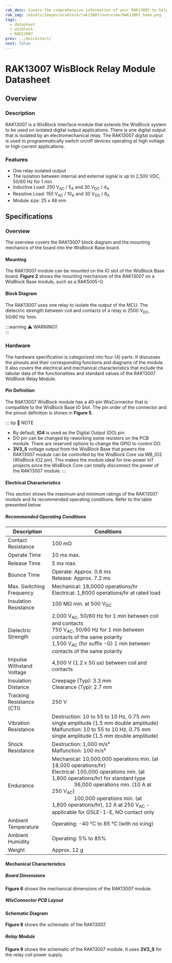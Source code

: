 ```yaml
---
rak_desc: Covers the comprehensive information of your RAK13007 to help you in use it. This information includes technical specifications, characteristics, and requirements, and it also discusses the device components.
rak_img: /assets/images/wisblock/rak13007/overview/RAK13007_home.png
tags:
  - datasheet
  - wisblock
  - RAK13007
prev: ../Quickstart/
next: false
---
```


# RAK13007 WisBlock Relay Module Datasheet

## Overview

<rk-img
  src="/assets/images/wisblock/rak13007/datasheet/RAK13007.png"
  width="60%"
  caption="RAK13007 WisBlock Relay Module"
/>

### Description

RAK13007 is a WisBlock Interface module that extends the WisBlock system to be used on isolated digital output applications. There is one digital output that is isolated by an electromechanical relay. The RAK13007 digital output is used to programmatically switch on/off devices operating at high voltage or high current applications.

### Features

- One relay isolated output
- The isolation between internal and external signal is up to 2,500&nbsp;VDC, 50/60&nbsp;Hz for 1 min.
- Inductive Load: 250&nbsp;V<sub>AC</sub> / 5<sub>A</sub> and 30&nbsp;V<sub>DC</sub> / 4<sub>A</sub>
- Resistive Load: 150&nbsp;V<sub>AC</sub> / 10<sub>A</sub> and 30&nbsp;V<sub>DC</sub> / 8<sub>A</sub>
- Module size: 25 x 48&nbsp;mm

## Specifications

### Overview

The overview covers the RAK13007 block diagram and the mounting mechanics of the board into the WisBlock Base board.

#### Mounting

The RAK13007 module can be mounted on the IO slot of the WisBlock Base board. **Figure 2** shows the mounting mechanism of the RAK13007 on a WisBlock Base module, such as a RAK5005-O.

<rk-img
  src="/assets/images/wisblock/rak13007/datasheet/mounting-mechanism.png"
  width="60%"
  caption="RAK13007 mounting mechanism on a WisBlock Base module"
/>

#### Block Diagram

<rk-img
  src="/assets/images/wisblock/rak13007/datasheet/block-diagram.png"
  width="80%"
  caption="RAK13007 Block Diagram"
/>

The RAK13007 uses one relay to isolate the output of the MCU. The dielectric strength between coil and contacts of a relay is 2500&nbsp;V<sub>DC</sub>, 50/60&nbsp;Hz 1min.

:::warning ⚠️ WARNING!!    
<rk-img
  src="/assets/images/wisblock/rak13007/datasheet/warning.png"
  width="90%"
  caption="Safety Precaution"
/>
:::

### Hardware

The hardware specification is categorized into four (4) parts. It discusses the pinouts and their corresponding functions and diagrams of the module. It also covers the electrical and mechanical characteristics that include the tabular data of the functionalities and standard values of the RAK13007 WisBlock Relay Module.


#### Pin Definition

The RAK13007 WisBlock module has a 40-pin WisConnector that is compatible to the WisBlock Base IO Slot. The pin order of the connector and the pinout definition is shown in **Figure 5**.

<rk-img
  src="/assets/images/wisblock/rak13007/datasheet/rak13007_pinout.svg"
  width="70%"
  caption="RAK13007 Pinout Diagram"
/>

::: tip 📝 NOTE
- By default, **IO4** is used as the Digital Output (DO) pin.
- DO pin can be changed by reworking some resistors on the PCB module. There are reserved options to change the GPIO to control DO.
- **3V3_S** voltage output from the WisBlock Base that powers the RAK13007 module can be controlled by the WisBlock Core via WB_IO2 (WisBlock IO2 pin). This makes the module ideal for low-power IoT projects since the WisBlock Core can totally disconnect the power of the RAK13007 module.
:::  

#### Electrical Characteristics

This section shows the maximum and minimum ratings of the RAK13007 module and its recommended operating conditions. Refer to the table presented below.

##### Recommended Operating Conditions

| Description               | Conditions                                                                                                                                                                                                                                                                                                                                                                    |
| ------------------------- | ----------------------------------------------------------------------------------------------------------------------------------------------------------------------------------------------------------------------------------------------------------------------------------------------------------------------------------------------------------------------------- |
| Contact Resistance        | 100&nbsp;mΩ                                                                                                                                                                                                                                                                                                                                                                   |
| Operate Time              | 10&nbsp;ms max.                                                                                                                                                                                                                                                                                                                                                               |
| Release Time              | 5&nbsp;ms max.                                                                                                                                                                                                                                                                                                                                                                |
| Bounce Time               | Operate: Approx. 0.6&nbsp;ms <br> Release: Approx. 7.2&nbsp;ms                                                                                                                                                                                                                                                                                                                |
| Max. Switching Frequency  | Mechanical: 18,0000&nbsp;operations/hr <br> Electrical: 1,8000&nbsp;operations/hr at rated load                                                                                                                                                                                                                                                                               |
| Insulation Resistance     | 100&nbsp;MΩ min. at 500&nbsp;V<sub>DC</sub>                                                                                                                                                                                                                                                                                                                                   |
| Dielectric Strength       | 2,000&nbsp;V<sub>AC</sub>, 50/60&nbsp;Hz for 1&nbsp;min between coil and contacts <br> 750&nbsp;V<sub>AC</sub>, 50/60&nbsp;Hz for 1&nbsp;min between contacts of the same polarity <br> 1,500&nbsp;V<sub>AC</sub> (for suffix -G) 1&nbsp;min between contacts of the same polarity                                                                                                        |
| Impulse Withstand Voltage | 4,500&nbsp;V (1.2 x 50&nbsp;us) between coil and contacts                                                                                                                                                                                                                                                                                                                     |
| Insulation Distance       | Creepage (Typ): 3.3&nbsp;mm <br> Clearance (Typ): 2.7&nbsp;mm                                                                                                                                                                                                                                                                                                                 |
| Tracking Resistance (CTI) | 250&nbsp;V                                                                                                                                                                                                                                                                                                                                                                    |
| Vibration Resistance      | Destruction: 10 to 55 to 10&nbsp;Hz, 0.75&nbsp;mm single amplitude (1.5&nbsp;mm double amplitude) <br> Malfunction: 10 to 55 to 10&nbsp;Hz, 0.75&nbsp;mm single amplitude (1.5&nbsp;mm double amplitude)                                                                                                                                                                      |
| Shock Resistance          | Destruction: 1,000&nbsp;m/s² <br> Malfunction: 100&nbsp;m/s²                                                                                                                                                                                                                                                                                                                |
| Endurance                 | Mechanical: 10,000,000 operations min. (at 18,000&nbsp;operations/hr) <br> Electrical: 100,000 operations min. (at 1,800&nbsp;operations/hr) for standard type <br> &nbsp; &nbsp;  &nbsp; &nbsp; &nbsp; &nbsp;  &nbsp; &nbsp; 36,000 operations min. (10&nbsp;A at 250&nbsp;V<sub>AC</sub>) <br> &nbsp; &nbsp;  &nbsp; &nbsp; &nbsp; &nbsp;  &nbsp; &nbsp; 100,000 operations min. (at 1,800&nbsp;operations/hr), 12&nbsp;A at 250&nbsp;V<sub>AC</sub> - applicable for G5LE-1-E, NO contact only |
| Ambient Temperature       | Operating: -40&nbsp;°C to 85&nbsp;°C (with no icing)                                                                                                                                                                                                                                                                                                                          |
| Ambient Humidity          | Operating: 5% to 85%                                                                                                                                                                                                                                                                                                                                                          |
| Weight                    | Approx. 12&nbsp;g                                                                                                                                                                                                                                                                                                                                                             |


#### Mechanical Characteristics

##### Board Dimensions

**Figure 6** shows the mechanical dimensions of the RAK13007 module.

<rk-img
  src="/assets/images/wisblock/rak13007/datasheet/mechanical-dimensions.png"
  width="75%"
  caption="RAK13007 Mechanical Dimensions"
/>

##### WisConnector PCB Layout

<rk-img
  src="/assets/images/wisblock/rak13007/datasheet/wisconnector-pcb.png"
  width="100%"
  caption="WisConnector PCB Footprint and Recommendations"
/>

#### Schematic Diagram

**Figure 8** shows the schematic of the RAK13007.

<rk-img
  src="/assets/images/wisblock/rak13007/datasheet/rak13007-schematics.png"
  width="100%"
  caption="RAK13007 WisBlock Module Schematics"
/>

##### Relay Module

**Figure 9** shows the schematic of the RAK13007 module. It uses **3V3_S** for the relay coil power supply.

<rk-img
  src="/assets/images/wisblock/rak13007/datasheet/relay-schematic.png"
  width="60%"
  caption="RAK13007 WisBlock Relay Schematic"
/>